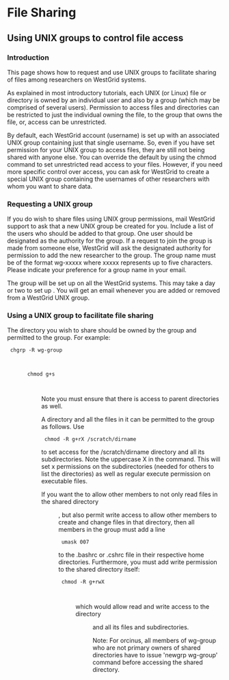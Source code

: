 # File Sharing
## Using UNIX groups to control file access
### Introduction

This page shows how to request and use UNIX groups to facilitate sharing of files among researchers on WestGrid systems.

As explained in most introductory tutorials, each UNIX (or Linux) file or directory is owned by an individual user and also by a group (which may be comprised of several users). Permission to access files and directories can be restricted to just the individual owning the file, to the group that owns the file, or, access can be unrestricted.

By default, each WestGrid account (username) is set up with an associated UNIX group containing just that single username.  So, even if you have set permission for your UNIX group to access files, they are still not being shared with anyone else.  You can override the default by using the chmod command to set unrestricted read access to your files. However, if you need more specific control over access, you can ask for WestGrid to create a special UNIX group containing the usernames of other researchers with whom you want to share data.
### Requesting a UNIX group

If you do wish to share files using UNIX group permissions, mail WestGrid support to ask that a new UNIX group be created for you.  Include a list of the users who should be added to that group.  One user should be designated as the authority for the group.  If a request to join the group is made from someone else, WestGrid will ask the designated authority for permission to add the new researcher to the group. The group name must be of the format wg-xxxxx where xxxxx represents up to five characters. Please indicate your preference for a group name in your email.

The group will be set up on all the WestGrid systems. This may take a day or two to set up . You will get an email whenever you are added or removed from a WestGrid UNIX group.
### Using a UNIX group to facilitate file sharing

The directory you wish to share should be owned by the group and permitted to the group. For example:

<code> chgrp -R wg-group <dir> </code>

<code> chmod g+s <dir> </code> 

Note you must ensure that there is access to parent directories as well.

A directory and all the files in it can be permitted to the group as follows.  Use

<code> chmod -R g+rX /scratch/dirname </code>

to set access for the /scratch/dirname directory and all its subdirectories. Note the uppercase X in the command. This will set x permissions on the subdirectories (needed for others to list the directories) as well as regular execute permission on executable files.

If you want the to allow other members to not only read files in the shared directory <dir>, but also permit write access to allow other members to create and change files in that directory, then all members in the group must add a line

<code> umask 007 </code>

to the .bashrc or .cshrc file in their respective home directories. Furthermore, you must add write permission to the shared directory itself:

<code> chmod -R g+rwX <dir> </code>

which would allow read and write access to the directory <dir> and all its files and subdirectories.

Note: For orcinus, all members of wg-group who are not primary owners of shared directories have to issue 'newgrp  wg-group' command before accessing the shared directory.

